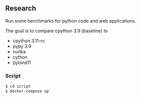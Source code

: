 
## Research

Run some benchmarks for python code and web applications.

The goal is to compare cpython 3.9 (baseline) to 
- cpython 3.11-rc
- pypy 3.9
- nuitka
- cython
- pybind11

### Script

``` sh
$ cd script
$ docker-compose up
```
